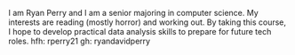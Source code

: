 I am Ryan Perry and I am a senior majoring in computer science. My interests are reading (mostly horror) and working out. By taking this course, I hope to develop practical data analysis skills to prepare for future tech roles.
hfh: rperry21
gh: ryandavidperry
